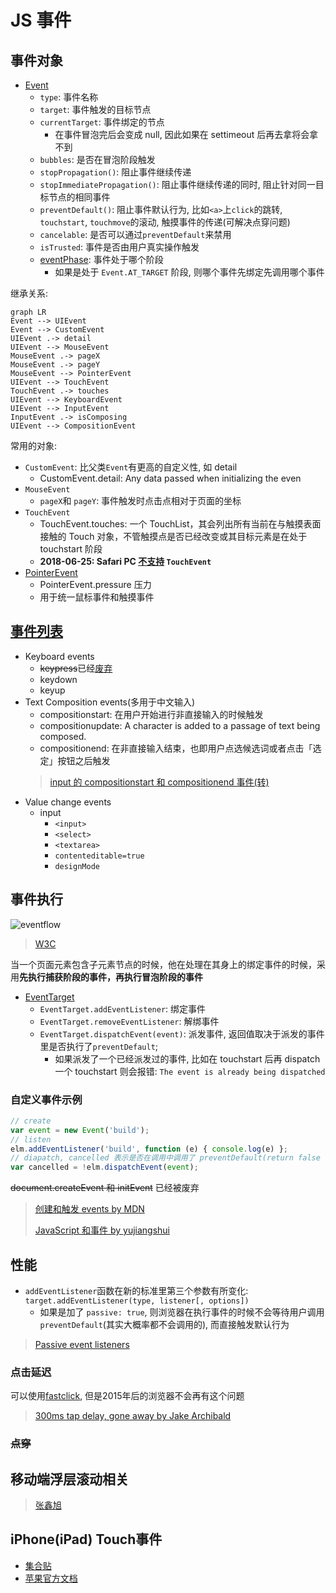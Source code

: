 # JS 事件

## 事件对象

* [Event](https://developer.mozilla.org/en-US/docs/Web/API/Event)
  * `type`: 事件名称
  * `target`: 事件触发的目标节点
  * `currentTarget`: 事件绑定的节点
    * 在事件冒泡完后会变成 null, 因此如果在 settimeout 后再去拿将会拿不到
  * `bubbles`: 是否在冒泡阶段触发
  * `stopPropagation()`: 阻止事件继续传递
  * `stopImmediatePropagation()`: 阻止事件继续传递的同时, 阻止针对同一目标节点的相同事件
  * `preventDefault()`:  阻止事件默认行为, 比如`<a>`上`click`的跳转, `touchstart`, `touchmove`的滚动, 触摸事件的传递(可解决点穿问题)
  * `cancelable`: 是否可以通过`preventDefault`来禁用
  * `isTrusted`: 事件是否由用户真实操作触发
  * [eventPhase](https://developer.mozilla.org/zh-CN/docs/Web/API/Event/eventPhase): 事件处于哪个阶段
    * 如果是处于 `Event.AT_TARGET` 阶段, 则哪个事件先绑定先调用哪个事件

继承关系:

```mermaid
graph LR
Event --> UIEvent
Event --> CustomEvent
UIEvent .-> detail
UIEvent --> MouseEvent
MouseEvent .-> pageX
MouseEvent .-> pageY
MouseEvent --> PointerEvent
UIEvent --> TouchEvent
TouchEvent .-> touches
UIEvent --> KeyboardEvent
UIEvent --> InputEvent
InputEvent .-> isComposing
UIEvent --> CompositionEvent
```

常用的对象:

* `CustomEvent`: 比父类`Event`有更高的自定义性, 如 detail
  * CustomEvent.detail: Any data passed when initializing the even
* `MouseEvent`
  * `pageX`和 `pageY`: 事件触发时点击点相对于页面的坐标
* `TouchEvent`
  * TouchEvent.touches: 一个 TouchList，其会列出所有当前在与触摸表面接触的 Touch 对象，不管触摸点是否已经改变或其目标元素是在处于 touchstart 阶段
  * **2018-06-25: Safari PC [不支持](https://caniuse.com/#search=Touch) `TouchEvent`**
* [PointerEvent](https://developer.mozilla.org/zh-CN/docs/Web/API/Pointer_events)
  * PointerEvent.pressure 压力
  * 用于统一鼠标事件和触摸事件

## [事件列表](https://developer.mozilla.org/en-US/docs/Web/Events)

* Keyboard events
  * ~~keypress~~已经[废弃](https://developer.mozilla.org/en-US/docs/Web/Events/keypress)
  * keydown
  * keyup
* Text Composition events(多用于中文输入)
  * compositionstart: 在用户开始进行非直接输入的时候触发
  * compositionupdate: A character is added to a passage of text being composed.
  * compositionend: 在非直接输入结束，也即用户点选候选词或者点击「选定」按钮之后触发
  > [input 的 compositionstart 和 compositionend 事件(转)](https://github.com/julytian/issues-blog/issues/15)
* Value change events
  * input
    * `<input>`
    * `<select>`
    * `<textarea>`
    * `contenteditable=true`
    * `designMode`

## 事件执行

![eventflow](https://www.w3.org/TR/DOM-Level-3-Events/images/eventflow.svg)
> [W3C](https://www.w3.org/TR/DOM-Level-3-Events/#event-flow)

当一个页面元素包含子元素节点的时候，他在处理在其身上的绑定事件的时候，采用**先执行捕获阶段的事件，再执行冒泡阶段的事件**

* [EventTarget](https://developer.mozilla.org/en-US/docs/Web/API/EventTarget)
  * `EventTarget.addEventListener`: 绑定事件
  * `EventTarget.removeEventListener`: 解绑事件
  * `EventTarget.dispatchEvent(event)`: 派发事件, 返回值取决于派发的事件里是否执行了`preventDefault`;
    * 如果派发了一个已经派发过的事件, 比如在 touchstart 后再 dispatch 一个 touchstart 则会报错: `The event is already being dispatched`

### 自定义事件示例

```javascript
// create
var event = new Event('build');
// listen
elm.addEventListener('build', function (e) { console.log(e) };
// diapatch, cancelled 表示是否在调用中调用了 preventDefault(return false 什么的都没用)
var cancelled = !elm.dispatchEvent(event);

```

~~document.createEvent 和 initEvent~~ 已经被废弃

> [创建和触发 events by MDN](https://developer.mozilla.org/zh-CN/docs/Web/Guide/Events/Creating_and_triggering_events)
>
> [JavaScript 和事件 by yujiangshui](http://yujiangshui.com/javascript-event/)

## 性能

* `addEventListener`函数在新的标准里第三个参数有所变化: `target.addEventListener(type, listener[, options])`
  * 如果是加了 `passive: true`, 则浏览器在执行事件的时候不会等待用户调用 `preventDefault`(其实大概率都不会调用的), 而直接触发默认行为

> [Passive event listeners](https://zhuanlan.zhihu.com/p/24555031)

### 点击延迟

可以使用[fastclick](https://github.com/ftlabs/fastclick), 但是2015年后的浏览器不会再有这个问题

> [300ms tap delay, gone away by Jake Archibald](https://developers.google.com/web/updates/2013/12/300ms-tap-delay-gone-away)

### ~~点穿~~

## 移动端浮层滚动相关

> [张鑫旭](http://www.zhangxinxu.com/wordpress/2016/12/web-mobile-scroll-prevent-window-js-css/)

## iPhone(iPad) Touch事件

* [集合贴](http://m.oschina.net/blog/88086)
* [苹果官方文档](https://developer.apple.com/library/safari/documentation/AppleApplications/Reference/SafariWebContent/HandlingEvents/HandlingEvents.html)
